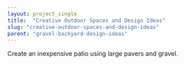 ```yaml
---
layout: project_single
title:  "Creative Outdoor Spaces and Design Ideas"
slug: "creative-outdoor-spaces-and-design-ideas"
parent: "gravel-backyard-design-ideas"
---
```

Create an inexpensive patio using large pavers and gravel.